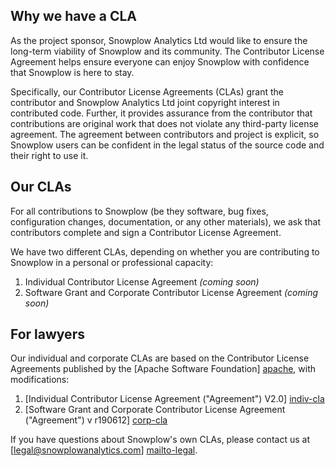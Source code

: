 ## Why we have a CLA

As the project sponsor, Snowplow Analytics Ltd would like to ensure the long-term viability of Snowplow and its community. The Contributor License Agreement helps ensure everyone can enjoy Snowplow with confidence that Snowplow is here to stay.

Specifically, our Contributor License Agreements (CLAs) grant the contributor and Snowplow Analytics Ltd joint copyright interest in contributed code. Further, it provides assurance from the contributor that contributions are original work that does not violate any third-party license agreement. The agreement between contributors and project is explicit, so Snowplow users can be confident in the legal status of the source code and their right to use it.

## Our CLAs

For all contributions to Snowplow (be they software, bug fixes, configuration changes, documentation, or any other materials), we ask that contributors complete and sign a Contributor License Agreement.

We have two different CLAs, depending on whether you are contributing to Snowplow in a personal or professional capacity:

1. Individual Contributor License Agreement _(coming soon)_
2. Software Grant and Corporate Contributor License Agreement _(coming soon)_

## For lawyers

Our individual and corporate CLAs are based on the Contributor License Agreements published by the [Apache Software Foundation] [apache], with modifications:

1. [Individual Contributor License Agreement ("Agreement") V2.0] [indiv-cla]
2. [Software Grant and Corporate Contributor License Agreement ("Agreement") v r190612] [corp-cla]

If you have questions about Snowplow's own CLAs, please contact us at [legal@snowplowanalytics.com] [mailto-legal].

[apache]: http://www.apache.org/

[indiv-cla]: http://www.apache.org/licenses/icla.txt
[corp-cla]: http://www.apache.org/licenses/cla-corporate.txt

[mailto-legal]: mailto:legal@snowplowanalytics.com